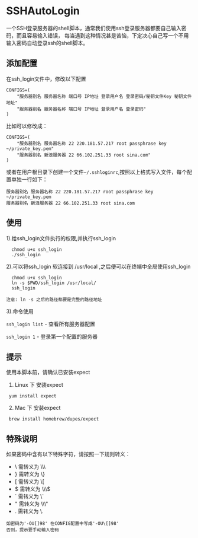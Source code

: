# SSHAutoLogin
一个SSH登录服务器的shell脚本，通常我们使用ssh登录服务器都要自己输入密码，而且容易输入错误，
每当遇到这种情况甚是苦恼，下定决心自己写一个不用输入密码自动登录ssh的shell脚本。
## 添加配置
在ssh_login文件中，修改以下配置
```shell
CONFIGS=(
    "服务器别名 服务器名称 端口号 IP地址 登录用户名 登录密码/秘钥文件Key 秘钥文件地址"
    "服务器别名 服务器名称 端口号 IP地址 登录用户名 登录密码"
)
```
比如可以修改成：
```shell
CONFIGS=(
    "服务器别名 服务器名称 22 220.181.57.217 root passphrase key ~/private_key.pem"
    "服务器别名 新浪服务器 22 66.102.251.33 root sina.com"
)
```
或者在用户根目录下创建一个文件`~/.sshloginrc`,按照以上格式写入文件，每个配置单独一行如下：
```
服务器别名 服务器名称 22 220.181.57.217 root passphrase key ~/private_key.pem
服务器别名 新浪服务器 22 66.102.251.33 root sina.com
```
## 使用
1).给ssh_login文件执行的权限,并执行ssh_login
```shell
  chmod u+x ssh_login
  ./ssh_login
```
2).可以将ssh_login 软连接到 /usr/local ,之后便可以在终端中全局使用ssh_login
```shell
  chmod u+x ssh_login
  ln -s $PWD/ssh_login /usr/local/
  ssh_login
```
    注意: ln -s 之后的路径都要是完整的路径地址

3).命令使用

`ssh_login list` - 查看所有服务器配置

`ssh_login 1` - 登录第一个配置的服务器


## 提示
使用本脚本前，请确认已安装expect

1) Linux 下 安装expect
```shell
 yum install expect
```
2) Mac 下 安装expect
```shell
 brew install homebrew/dupes/expect
```

## 特殊说明
如果密码中含有以下特殊字符，请按照一下规则转义：
- \ 需转义为 \\\\\
- } 需转义为 \\}
- [ 需转义为 \\[
- $ 需转义为 \\\\\\$
- \` 需转义为 \\`
- " 需转义为 \\\\\\"
- . 需转义为 \\.

```
如密码为'-OU[]98' 在CONFIG配置中写成'-OU\[]98'
否则，提示要手动输入密码
```
